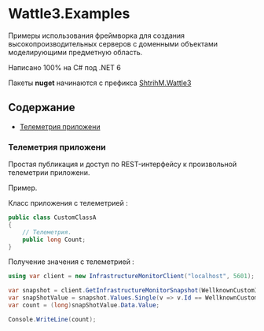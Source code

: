 # Wattle3.Examples

Примеры использования фреймворка для создания высокопроизводительных серверов с доменными объектами моделирующими предметную область.

Написано 100% на C# под .NET 6

Пакеты **nuget** начинаются с префикса [ShtrihM.Wattle3](https://www.nuget.org/packages?q=ShtrihM.Wattle3)

## Содержание
- [Телеметрия приложени](#телеметрия-приложени)

### Телеметрия приложени
Простая публикация и доступ по REST-интерфейсу к произвольной телеметрии приложени.

Пример.

Клаcc приложения с телеметрией :
```csharp
public class CustomClassA
{
    // Телеметрия.
    public long Count;
}
```

Получение значения с телеметрией :
```csharp
using var client = new InfrastructureMonitorClient("localhost", 5601);

var snapshot = client.GetInfrastructureMonitorSnapshot(WellknownCustomInfrastructureMonitors.CustomClassA);
var snapShotValue = snapshot.Values.Single(v => v.Id == WellknownCustomSnapShotInfrastructureMonitorValues.CustomClassA.Count);
var count = (long)snapShotValue.Data.Value;

Console.WriteLine(count);
```
